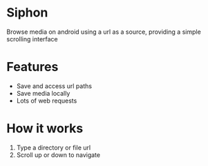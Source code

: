 # Siphon
 Browse media on android using a url as a source, providing a simple scrolling interface

# Features
- Save and access url paths
- Save media locally
- Lots of web requests

# How it works
1. Type a directory or file url
2. Scroll up or down to navigate
